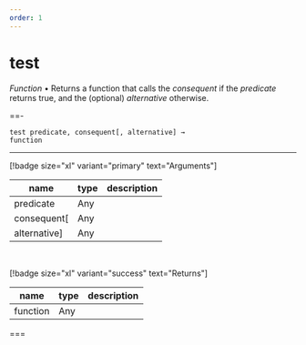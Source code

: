 ```yaml
---
order: 1
---
```

# test

_Function_ &bull; Returns a function that calls the _consequent_ if the _predicate_ returns true, and the (optional) _alternative_ otherwise.


==- <pre><code>test predicate, consequent[, alternative] &rarr; function</code></pre>
<hr>

[!badge size="xl" variant="primary" text="Arguments"]

| name | type | description |
|------|------|-------------|
|predicate|Any||
|consequent[|Any||
|alternative]|Any||

<br>

[!badge size="xl" variant="success" text="Returns"]

| name | type | description |
|------|------|-------------|
|function|Any||



===



